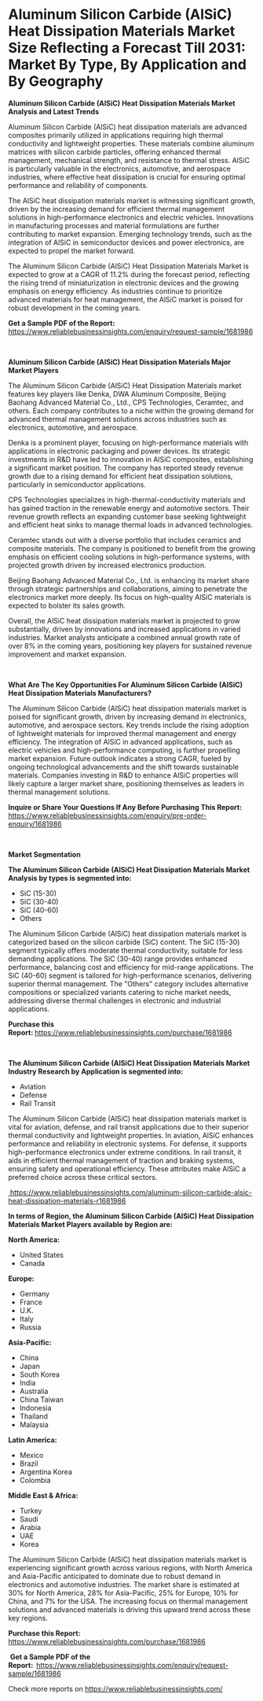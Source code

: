 <p><h1>Aluminum Silicon Carbide (AlSiC) Heat Dissipation Materials Market Size Reflecting a Forecast Till 2031: Market By Type, By Application and By Geography</h1></p><p><strong>Aluminum Silicon Carbide (AlSiC) Heat Dissipation Materials Market Analysis and Latest Trends</strong></p>
<p><p>Aluminum Silicon Carbide (AlSiC) heat dissipation materials are advanced composites primarily utilized in applications requiring high thermal conductivity and lightweight properties. These materials combine aluminum matrices with silicon carbide particles, offering enhanced thermal management, mechanical strength, and resistance to thermal stress. AlSiC is particularly valuable in the electronics, automotive, and aerospace industries, where effective heat dissipation is crucial for ensuring optimal performance and reliability of components.</p><p>The AlSiC heat dissipation materials market is witnessing significant growth, driven by the increasing demand for efficient thermal management solutions in high-performance electronics and electric vehicles. Innovations in manufacturing processes and material formulations are further contributing to market expansion. Emerging technology trends, such as the integration of AlSiC in semiconductor devices and power electronics, are expected to propel the market forward.</p><p>The Aluminum Silicon Carbide (AlSiC) Heat Dissipation Materials Market is expected to grow at a CAGR of 11.2% during the forecast period, reflecting the rising trend of miniaturization in electronic devices and the growing emphasis on energy efficiency. As industries continue to prioritize advanced materials for heat management, the AlSiC market is poised for robust development in the coming years.</p></p>
<p><strong>Get a Sample PDF of the Report:&nbsp;</strong> <a href="https://www.reliablebusinessinsights.com/enquiry/request-sample/1681986?utm_campaign=75&utm_medium=2&utm_source=Github&utm_content=ia&utm_term=27122024&utm_id=aluminum-silicon-carbide-alsic-heat-dissipation-materials">https://www.reliablebusinessinsights.com/enquiry/request-sample/1681986</a></p>
<p>&nbsp;</p>
<p><strong>Aluminum Silicon Carbide (AlSiC) Heat Dissipation Materials Major Market Players</strong></p>
<p><p>The Aluminum Silicon Carbide (AlSiC) Heat Dissipation Materials market features key players like Denka, DWA Aluminum Composite, Beijing Baohang Advanced Material Co., Ltd., CPS Technologies, Ceramtec, and others. Each company contributes to a niche within the growing demand for advanced thermal management solutions across industries such as electronics, automotive, and aerospace.</p><p>Denka is a prominent player, focusing on high-performance materials with applications in electronic packaging and power devices. Its strategic investments in R&D have led to innovation in AlSiC composites, establishing a significant market position. The company has reported steady revenue growth due to a rising demand for efficient heat dissipation solutions, particularly in semiconductor applications.</p><p>CPS Technologies specializes in high-thermal-conductivity materials and has gained traction in the renewable energy and automotive sectors. Their revenue growth reflects an expanding customer base seeking lightweight and efficient heat sinks to manage thermal loads in advanced technologies.</p><p>Ceramtec stands out with a diverse portfolio that includes ceramics and composite materials. The company is positioned to benefit from the growing emphasis on efficient cooling solutions in high-performance systems, with projected growth driven by increased electronics production.</p><p>Beijing Baohang Advanced Material Co., Ltd. is enhancing its market share through strategic partnerships and collaborations, aiming to penetrate the electronics market more deeply. Its focus on high-quality AlSiC materials is expected to bolster its sales growth.</p><p>Overall, the AlSiC heat dissipation materials market is projected to grow substantially, driven by innovations and increased applications in varied industries. Market analysts anticipate a combined annual growth rate of over 8% in the coming years, positioning key players for sustained revenue improvement and market expansion.</p></p>
<p>&nbsp;</p>
<p><strong>What Are The Key Opportunities For Aluminum Silicon Carbide (AlSiC) Heat Dissipation Materials Manufacturers?</strong></p>
<p><p>The Aluminum Silicon Carbide (AlSiC) heat dissipation materials market is poised for significant growth, driven by increasing demand in electronics, automotive, and aerospace sectors. Key trends include the rising adoption of lightweight materials for improved thermal management and energy efficiency. The integration of AlSiC in advanced applications, such as electric vehicles and high-performance computing, is further propelling market expansion. Future outlook indicates a strong CAGR, fueled by ongoing technological advancements and the shift towards sustainable materials. Companies investing in R&D to enhance AlSiC properties will likely capture a larger market share, positioning themselves as leaders in thermal management solutions.</p></p>
<p><strong>Inquire or Share Your Questions If Any Before Purchasing This Report:</strong> <a href="https://www.reliablebusinessinsights.com/enquiry/pre-order-enquiry/1681986?utm_campaign=75&utm_medium=2&utm_source=Github&utm_content=ia&utm_term=27122024&utm_id=aluminum-silicon-carbide-alsic-heat-dissipation-materials">https://www.reliablebusinessinsights.com/enquiry/pre-order-enquiry/1681986</a></p>
<p>&nbsp;</p>
<p><strong>Market Segmentation</strong></p>
<p><strong>The Aluminum Silicon Carbide (AlSiC) Heat Dissipation Materials Market Analysis by types is segmented into:</strong></p>
<p><ul><li>SiC (15-30)</li><li>SiC (30-40)</li><li>SiC (40-60)</li><li>Others</li></ul></p>
<p><p>The Aluminum Silicon Carbide (AlSiC) heat dissipation materials market is categorized based on the silicon carbide (SiC) content. The SiC (15-30) segment typically offers moderate thermal conductivity, suitable for less demanding applications. The SiC (30-40) range provides enhanced performance, balancing cost and efficiency for mid-range applications. The SiC (40-60) segment is tailored for high-performance scenarios, delivering superior thermal management. The "Others" category includes alternative compositions or specialized variants catering to niche market needs, addressing diverse thermal challenges in electronic and industrial applications.</p></p>
<p><strong>Purchase this Report:&nbsp;</strong><a href="https://www.reliablebusinessinsights.com/purchase/1681986?utm_campaign=75&utm_medium=2&utm_source=Github&utm_content=ia&utm_term=27122024&utm_id=aluminum-silicon-carbide-alsic-heat-dissipation-materials">https://www.reliablebusinessinsights.com/purchase/1681986</a></p>
<p>&nbsp;</p>
<p><strong>The Aluminum Silicon Carbide (AlSiC) Heat Dissipation Materials Market Industry Research by Application is segmented into:</strong></p>
<p><ul><li>Aviation</li><li>Defense</li><li>Rail Transit</li></ul></p>
<p><p>The Aluminum Silicon Carbide (AlSiC) heat dissipation materials market is vital for aviation, defense, and rail transit applications due to their superior thermal conductivity and lightweight properties. In aviation, AlSiC enhances performance and reliability in electronic systems. For defense, it supports high-performance electronics under extreme conditions. In rail transit, it aids in efficient thermal management of traction and braking systems, ensuring safety and operational efficiency. These attributes make AlSiC a preferred choice across these critical sectors.</p></p>
<p><a href="https://www.reliablebusinessinsights.com/aluminum-silicon-carbide-alsic-heat-dissipation-materials-r1681986?utm_campaign=75&utm_medium=2&utm_source=Github&utm_content=ia&utm_term=27122024&utm_id=aluminum-silicon-carbide-alsic-heat-dissipation-materials">&nbsp;https://www.reliablebusinessinsights.com/aluminum-silicon-carbide-alsic-heat-dissipation-materials-r1681986</a></p>
<p><strong>In terms of Region, the Aluminum Silicon Carbide (AlSiC) Heat Dissipation Materials Market Players available by Region are:</strong></p>
<p>
    <p> <strong> North America: </strong>
        <ul>
            <li>United States</li>
            <li>Canada</li>
        </ul>
        </p> 
    <p> <strong> Europe: </strong>
        <ul>
            <li>Germany</li>
            <li>France</li>
            <li>U.K.</li>
            <li>Italy</li>
            <li>Russia</li>
        </ul>
        </p> 
    <p> <strong> Asia-Pacific: </strong>
        <ul>
            <li>China</li>
            <li>Japan</li>
            <li>South Korea</li>
            <li>India</li>
            <li>Australia</li>
            <li>China Taiwan</li>
            <li>Indonesia</li>
            <li>Thailand</li>
            <li>Malaysia</li>
        </ul>
        </p> 
    <p> <strong> Latin America: </strong>
        <ul>
            <li>Mexico</li>
            <li>Brazil</li>
            <li>Argentina Korea</li>
            <li>Colombia</li>
        </ul>
        </p> 
    <p> <strong> Middle East & Africa: </strong>
        <ul>
            <li>Turkey</li>
            <li>Saudi</li>
            <li>Arabia</li>
            <li>UAE</li>
            <li>Korea</li>
        </ul>
    </p>
    </p>
<p><p>The Aluminum Silicon Carbide (AlSiC) heat dissipation materials market is experiencing significant growth across various regions, with North America and Asia-Pacific anticipated to dominate due to robust demand in electronics and automotive industries. The market share is estimated at 30% for North America, 28% for Asia-Pacific, 25% for Europe, 10% for China, and 7% for the USA. The increasing focus on thermal management solutions and advanced materials is driving this upward trend across these key regions.</p></p>
<p><strong>Purchase this Report: </strong><a href="https://www.reliablebusinessinsights.com/purchase/1681986?utm_campaign=75&utm_medium=2&utm_source=Github&utm_content=ia&utm_term=27122024&utm_id=aluminum-silicon-carbide-alsic-heat-dissipation-materials">https://www.reliablebusinessinsights.com/purchase/1681986</a></p>
<p>&nbsp;<strong>Get a Sample PDF of the Report:&nbsp;&nbsp;</strong><a href="https://www.reliablebusinessinsights.com/enquiry/request-sample/1681986?utm_campaign=75&utm_medium=2&utm_source=Github&utm_content=ia&utm_term=27122024&utm_id=aluminum-silicon-carbide-alsic-heat-dissipation-materials">https://www.reliablebusinessinsights.com/enquiry/request-sample/1681986</a></p>
<p><strong></strong></p>
<p>Check more reports on <a href="https://www.reliablebusinessinsights.com/?utm_campaign=75&utm_medium=2&utm_source=Github&utm_content=ia&utm_term=27122024&utm_id=aluminum-silicon-carbide-alsic-heat-dissipation-materials">https://www.reliablebusinessinsights.com/</a></p>